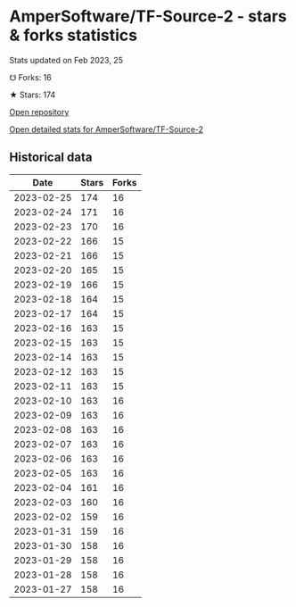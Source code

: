 # AmperSoftware/TF-Source-2 - stars & forks statistics

Stats updated on Feb 2023, 25

☋ Forks: 16

★ Stars: 174

[Open repository](https://github.com/AmperSoftware/TF-Source-2)

[Open detailed stats for AmperSoftware/TF-Source-2](https://reviewgithub.com/rep/AmperSoftware/TF-Source-2)

## Historical data
| Date | Stars | Forks |
|------|-------|-------|
| 2023-02-25 | 174 | 16 | 
| 2023-02-24 | 171 | 16 | 
| 2023-02-23 | 170 | 16 | 
| 2023-02-22 | 166 | 15 | 
| 2023-02-21 | 166 | 15 | 
| 2023-02-20 | 165 | 15 | 
| 2023-02-19 | 166 | 15 | 
| 2023-02-18 | 164 | 15 | 
| 2023-02-17 | 164 | 15 | 
| 2023-02-16 | 163 | 15 | 
| 2023-02-15 | 163 | 15 | 
| 2023-02-14 | 163 | 15 | 
| 2023-02-12 | 163 | 15 | 
| 2023-02-11 | 163 | 15 | 
| 2023-02-10 | 163 | 16 | 
| 2023-02-09 | 163 | 16 | 
| 2023-02-08 | 163 | 16 | 
| 2023-02-07 | 163 | 16 | 
| 2023-02-06 | 163 | 16 | 
| 2023-02-05 | 163 | 16 | 
| 2023-02-04 | 161 | 16 | 
| 2023-02-03 | 160 | 16 | 
| 2023-02-02 | 159 | 16 | 
| 2023-01-31 | 159 | 16 | 
| 2023-01-30 | 158 | 16 | 
| 2023-01-29 | 158 | 16 | 
| 2023-01-28 | 158 | 16 | 
| 2023-01-27 | 158 | 16 | 

